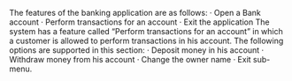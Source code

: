 The features of the banking application are as follows:
· Open a Bank account
· Perform transactions for an account
· Exit the application
The system has a feature called “Perform transactions for an account” in which a customer is allowed to perform transactions in his account. The following options are supported in this section:
· Deposit money in his account
· Withdraw money from his account
· Change the owner name
· Exit sub-menu.
